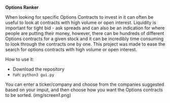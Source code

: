 **Options Ranker**

When looking for specific Options Contracts to invest in it can often be useful to look at contracts with high volume or open interest. Liquidity is important for tight bid - ask spreads and can also be an indication for where people are putting their money, however, there can be hundreds of different Options contracts for a given stock and it can be incredibly time consuming to look through the contracts one by one. This project was made to ease the search for options contracts with high volume or open interest. 

How to use it:
* Download the repository
* run: ```python3 gui.py```

You can enter a ticker/company and choose from the companies suggested based on your imput, and then choose how you want the Options contracts to be sorted.
(img/screen1.png)

